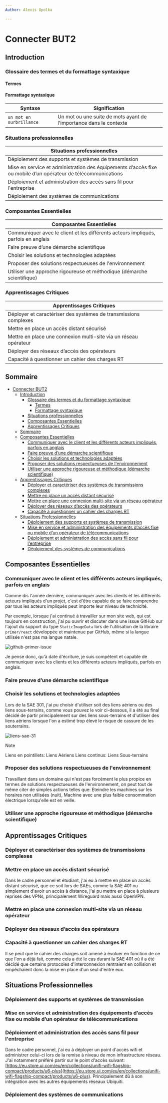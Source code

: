 ```yaml
---
Author: Alexis Opolka

---
```


# Connecter BUT2

## Introduction

### Glossaire des termes et du formattage syntaxique

#### Termes

<!-- | Terme    | Définition                                                                                                                                                  |
| -------- | ----------------------------------------------------------------------------------------------------------------------------------------------------------- |
| IDE      | Integrated Development Environment / Envrionnement de Développement Intégré                                                                                 |
| Endpoint | Chemin, notamment d'une API, où l'on a accès à différentes actions en fonction du cheminn et de l'API                                                       |
| CRUD     | Create, Read, Update, Delete / Créer, Lire, Editer, Supprimer - Un terme utilisé principalement pour catégoriser les applications avec des bases de données |
| Wrappers | Programme qui appelle un programme en spécifiant certaines options et facilitent les appels à ce dit programme                                              | -->

#### Formattage syntaxique

| Syntaxe                  | Signification                                                      |
| ------------------------ | ------------------------------------------------------------------ |
| `un mot en surbrillance` | Un mot ou une suite de mots ayant de l'importance dans le contexte |

### Situations professionnelles

| Situations professionnelles                                                                                   |
| ------------------------------------------------------------------------------------------------------------- |
| Déploiement des supports et systèmes de transmission                                                          |
| Mise en service et administration des équipements d’accès fixe ou mobile d’un opérateur de télécommunications |
| Déploiement et administration des accès sans fil pour l'entreprise                                            |
| Déploiement des systèmes de communications                                                                    |

### Composantes Essentielles

| Composantes Essentielles                                                           |
| ---------------------------------------------------------------------------------- |
| Communiquer avec le client et les différents acteurs impliqués, parfois en anglais |
| Faire preuve d’une démarche scientifique                                           |
| Choisir les solutions et technologies adaptées                                     |
| Proposer des solutions respectueuses de l'environnement                            |
| Utiliser une approche rigoureuse et méthodique (démarche scientifique)             |

### Apprentissages Critiques

| Apprentissages Critiques                                         |
| ---------------------------------------------------------------- |
| Déployer et caractériser des systèmes de transmissions complexes |
| Mettre en place un accès distant sécurisé                        |
| Mettre en place une connexion multi-site via un réseau opérateur |
| Déployer des réseaux d’accès des opérateurs                      |
| Capacité à questionner un cahier des charges RT                  |

## Sommaire

- [Connecter BUT2](#connecter-but2)
  - [Introduction](#introduction)
    - [Glossaire des termes et du formattage syntaxique](#glossaire-des-termes-et-du-formattage-syntaxique)
      - [Termes](#termes)
      - [Formattage syntaxique](#formattage-syntaxique)
    - [Situations professionnelles](#situations-professionnelles)
    - [Composantes Essentielles](#composantes-essentielles)
    - [Apprentissages Critiques](#apprentissages-critiques)
  - [Sommaire](#sommaire)
  - [Composantes Essentielles](#composantes-essentielles-1)
    - [Communiquer avec le client et les différents acteurs impliqués, parfois en anglais](#communiquer-avec-le-client-et-les-différents-acteurs-impliqués-parfois-en-anglais)
    - [Faire preuve d’une démarche scientifique](#faire-preuve-dune-démarche-scientifique)
    - [Choisir les solutions et technologies adaptées](#choisir-les-solutions-et-technologies-adaptées)
    - [Proposer des solutions respectueuses de l'environnement](#proposer-des-solutions-respectueuses-de-lenvironnement)
    - [Utiliser une approche rigoureuse et méthodique (démarche scientifique)](#utiliser-une-approche-rigoureuse-et-méthodique-démarche-scientifique)
  - [Apprentissages Critiques](#apprentissages-critiques-1)
    - [Déployer et caractériser des systèmes de transmissions complexes](#déployer-et-caractériser-des-systèmes-de-transmissions-complexes)
    - [Mettre en place un accès distant sécurisé](#mettre-en-place-un-accès-distant-sécurisé)
    - [Mettre en place une connexion multi-site via un réseau opérateur](#mettre-en-place-une-connexion-multi-site-via-un-réseau-opérateur)
    - [Déployer des réseaux d’accès des opérateurs](#déployer-des-réseaux-daccès-des-opérateurs)
    - [Capacité à questionner un cahier des charges RT](#capacité-à-questionner-un-cahier-des-charges-rt)
  - [Situations Professionnelles](#situations-professionnelles-1)
    - [Déploiement des supports et systèmes de transmission](#déploiement-des-supports-et-systèmes-de-transmission)
    - [Mise en service et administration des équipements d’accès fixe ou mobile d’un opérateur de télécommunications](#mise-en-service-et-administration-des-équipements-daccès-fixe-ou-mobile-dun-opérateur-de-télécommunications)
    - [Déploiement et administration des accès sans fil pour l'entreprise](#déploiement-et-administration-des-accès-sans-fil-pour-lentreprise)
    - [Déploiement des systèmes de communications](#déploiement-des-systèmes-de-communications)

## Composantes Essentielles

### Communiquer avec le client et les différents acteurs impliqués, parfois en anglais

Comme dis l'année dernière, communiquer avec les clients et les différents acteurs impliqués d'un projet, c'est d'être capable de se faire
comprendre par tous les acteurs impliqués peut importe leur niveau de technicité.

Par exemple, lorsque j'ai continué à travailler sur mon site web, qui est toujours en construction, j'ai pu ouvrir et discuter dans une issue GitHub sur
l'ajout du support du type `StaticImageData` lors de l'utilisation de la libraire `primer/react` développée et maintenue par GitHub, même si la langue
utilisée n'est pas ma langue natale.

![github-primer-issue](./src/github-primer-issue.png)

Je pense donc, qu'à date d'écriture, je suis compétent et capable de communiquer avec les clients et les différents acteurs impliqués, parfois en anglais.

### Faire preuve d’une démarche scientifique

### Choisir les solutions et technologies adaptées

Lors de la SAE 301, j'ai pu choisir d'utiliser soit des liens aériens ou des liens sous-terrains, comme vous pouvez le voir ci-dessous, il a été au final
décidé de partir principalement sur des liens sous-terrains et d'utiliser des liens aériens lorsque l'on a estimé trop élevé le risque de cassure de les souterrains.

![liens-sae-31](./src/liens-sae-31.png)

> [!NOTE]
> Liens en pointillets: Liens Aériens
> Liens continus: Liens Sous-terrains

### Proposer des solutions respectueuses de l'environnement

Travaillant dans un domaine qui n'est pas forcément le plus propice en termes de solutions respectueuses de l'environnement, on peut tout
de même citer de simples actions telles que: Eteindre les machines sur les horaires non utilisées (nuit), Machine avec une plus faible consommation
électrique lorsqu'elle est en veille.

### Utiliser une approche rigoureuse et méthodique (démarche scientifique)

## Apprentissages Critiques

### Déployer et caractériser des systèmes de transmissions complexes

### Mettre en place un accès distant sécurisé

Dans le cadre personnel et étudiant, j'ai eu à mettre en place un accès distant sécurisé, que ce soit lors de SAEs, comme la SAE 401 ou simplement d'avoir
un accès à distance, j'ai pu mettre en place à plusieurs reprises des VPNs, principalement Wireguard mais aussi OpenVPN.

### Mettre en place une connexion multi-site via un réseau opérateur

### Déployer des réseaux d’accès des opérateurs

### Capacité à questionner un cahier des charges RT

Il se peut que le cahier des charges soit amené à évoluer en fonction de ce que l'on a déjà
fait, comme cela a été le cas durant la SAE 401 où il a été décidé que certains protocoles d'interconnexion rentraient en collision
et empêchaient donc la mise en place d'un seul d'entre eux.

## Situations Professionnelles

### Déploiement des supports et systèmes de transmission

### Mise en service et administration des équipements d’accès fixe ou mobile d’un opérateur de télécommunications

### Déploiement et administration des accès sans fil pour l'entreprise

Dans le cadre personnel, j'ai eu à déployer un point d'accès wifi et administrer celui-ci lors de la remise à niveau de mon infrastructure réseau.
J'ai notamment préféré partir sur le point d'accès suivant: [https://eu.store.ui.com/eu/en/collections/unifi-wifi-flagship-compact/products/u6-plus](https://eu.store.ui.com/eu/en/collections/unifi-wifi-flagship-compact/products/u6-plus).
Principalement dû à son intégration avec les autres équipements réseaux Ubiquiti.

### Déploiement des systèmes de communications
